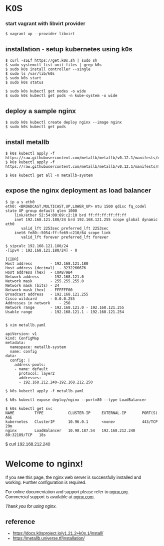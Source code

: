 # K0S

### start vagrant with libvirt provider
```
$ vagrant up --provider libvirt
```

## installation - setup kubernetes using k0s
```
$ curl -sSLf https://get.k0s.sh | sudo sh 
$ sudo systemctl list-unit-files | grep k0s
$ sudo k0s install controller --single
$ sudo ls /var/lib/k0s
$ sudo k0s start
$ sudo k0s status

$ sudo k0s kubectl get nodes -o wide
$ sudo k0s kubectl get pods -n kube-system -o wide

```

## deploy a sample nginx
```
$ sudo k0s kubectl create deploy nginx --image nginx
$ sudo k0s kubectl get pods

```


## install metallb
```
$ k0s kubectl apply -f https://raw.githubusercontent.com/metallb/metallb/v0.12.1/manifests/namespace.yaml
$ k0s kubectl apply -f https://raw.githubusercontent.com/metallb/metallb/v0.12.1/manifests/metallb.yaml

$ k0s kubectl get all -n metallb-system

```

## expose the nginx deployment as load balancer 
```
$ ip a s eth0
eth0: <BROADCAST,MULTICAST,UP,LOWER_UP> mtu 1500 qdisc fq_codel state UP group default qlen 1000
    link/ether 52:54:00:69:c2:10 brd ff:ff:ff:ff:ff:ff
    inet 192.168.121.180/24 brd 192.168.121.255 scope global dynamic eth0
       valid_lft 2253sec preferred_lft 2253sec
    inet6 fe80::5054:ff:fe69:c210/64 scope link 
       valid_lft forever preferred_lft forever

$ sipcalc 192.168.121.180/24
-[ipv4 : 192.168.121.180/24] - 0

[CIDR]
Host address		- 192.168.121.180
Host address (decimal)	- 3232266676
Host address (hex)	- C0A879B4
Network address		- 192.168.121.0
Network mask		- 255.255.255.0
Network mask (bits)	- 24
Network mask (hex)	- FFFFFF00
Broadcast address	- 192.168.121.255
Cisco wildcard		- 0.0.0.255
Addresses in network	- 256
Network range		- 192.168.121.0 - 192.168.121.255
Usable range		- 192.168.121.1 - 192.168.121.254


$ vim metallb.yaml

apiVersion: v1
kind: ConfigMap
metadata:
  namespace: metallb-system
  name: config
data:
  config: |
    address-pools:
    - name: default
      protocol: layer2
      addresses:
      - 192.168.212.240-192.168.212.250

$ k0s kubectl apply -f metallb.yaml

$ k0s kubectl expose deploy/nginx --port=80 --type LoadBalancer

$ k0s kubectl get svc
NAME         TYPE           CLUSTER-IP     EXTERNAL-IP       PORT(S)        AGE
kubernetes   ClusterIP      10.96.0.1      <none>            443/TCP        29m
nginx        LoadBalancer   10.98.187.54   192.168.212.240   80:32189/TCP   18s
```

$ curl 192.168.212.240
<!DOCTYPE html>
<html>
<head>
<title>Welcome to nginx!</title>
<style>
html { color-scheme: light dark; }
body { width: 35em; margin: 0 auto;
font-family: Tahoma, Verdana, Arial, sans-serif; }
</style>
</head>
<body>
<h1>Welcome to nginx!</h1>
<p>If you see this page, the nginx web server is successfully installed and
working. Further configuration is required.</p>

<p>For online documentation and support please refer to
<a href="http://nginx.org/">nginx.org</a>.<br/>
Commercial support is available at
<a href="http://nginx.com/">nginx.com</a>.</p>

<p><em>Thank you for using nginx.</em></p>
</body>
</html>


## reference
* https://docs.k0sproject.io/v1.21.2+k0s.1/install/
* https://metallb.universe.tf/installation/